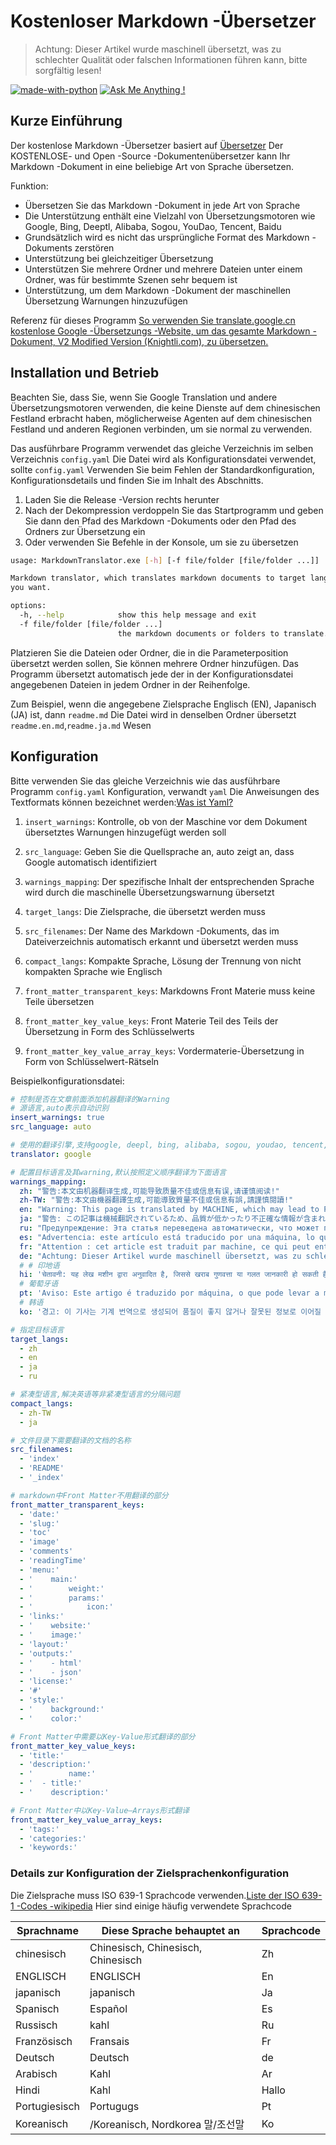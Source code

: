 # Kostenloser Markdown -Übersetzer

> Achtung: Dieser Artikel wurde maschinell übersetzt, was zu schlechter Qualität oder falschen Informationen führen kann, bitte sorgfältig lesen!


[![made-with-python](https://img.shields.io/badge/Made%20with-Python-1f425f.svg)](https://www.python.org/)
[![Ask Me Anything !](https://img.shields.io/badge/Ask%20me-anything-1abc9c.svg)](https://GitHub.com/Naereen/ama)

## Kurze Einführung

Der kostenlose Markdown -Übersetzer basiert auf [Übersetzer](https://github.com/UlionTse/translators) Der KOSTENLOSE- und Open -Source -Dokumentenübersetzer kann Ihr Markdown -Dokument in eine beliebige Art von Sprache übersetzen.

Funktion:

- Übersetzen Sie das Markdown -Dokument in jede Art von Sprache
- Die Unterstützung enthält eine Vielzahl von Übersetzungsmotoren wie Google, Bing, Deeptl, Alibaba, Sogou, YouDao, Tencent, Baidu
- Grundsätzlich wird es nicht das ursprüngliche Format des Markdown -Dokuments zerstören
- Unterstützung bei gleichzeitiger Übersetzung
- Unterstützen Sie mehrere Ordner und mehrere Dateien unter einem Ordner, was für bestimmte Szenen sehr bequem ist
- Unterstützung, um dem Markdown -Dokument der maschinellen Übersetzung Warnungen hinzuzufügen

Referenz für dieses Programm [So verwenden Sie translate.google.cn kostenlose Google -Übersetzungs -Website, um das gesamte Markdown -Dokument, V2 Modified Version (Knightli.com), zu übersetzen.](https://www.knightli.com/zh-tw/2022/04/24/免費-google-翻譯-整篇-markdown-文檔-修改版/)

## Installation und Betrieb

Beachten Sie, dass Sie, wenn Sie Google Translation und andere Übersetzungsmotoren verwenden, die keine Dienste auf dem chinesischen Festland erbracht haben, möglicherweise Agenten auf dem chinesischen Festland und anderen Regionen verbinden, um sie normal zu verwenden.

Das ausführbare Programm verwendet das gleiche Verzeichnis im selben Verzeichnis `config.yaml` Die Datei wird als Konfigurationsdatei verwendet, sollte `config.yaml` Verwenden Sie beim Fehlen der Standardkonfiguration, Konfigurationsdetails und finden Sie im Inhalt des Abschnitts.

1. Laden Sie die Release -Version rechts herunter
2. Nach der Dekompression verdoppeln Sie das Startprogramm und geben Sie dann den Pfad des Markdown -Dokuments oder den Pfad des Ordners zur Übersetzung ein
3. Oder verwenden Sie Befehle in der Konsole, um sie zu übersetzen

```bash
usage: MarkdownTranslator.exe [-h] [-f file/folder [file/folder ...]]

Markdown translator, which translates markdown documents to target languages
you want.

options:
  -h, --help            show this help message and exit
  -f file/folder [file/folder ...]
                        the markdown documents or folders to translate.
```

Platzieren Sie die Dateien oder Ordner, die in die Parameterposition übersetzt werden sollen, Sie können mehrere Ordner hinzufügen. Das Programm übersetzt automatisch jede der in der Konfigurationsdatei angegebenen Dateien in jedem Ordner in der Reihenfolge.

Zum Beispiel, wenn die angegebene Zielsprache Englisch (EN), Japanisch (JA) ist, dann `readme.md` Die Datei wird in denselben Ordner übersetzt `readme.en.md`,`readme.ja.md` Wesen

## Konfiguration

Bitte verwenden Sie das gleiche Verzeichnis wie das ausführbare Programm `config.yaml` Konfiguration, verwandt `yaml` Die Anweisungen des Textformats können bezeichnet werden:[Was ist Yaml?](https://www.redhat.com/en/topics/automation/what-is-yaml)

1. `insert_warnings`: Kontrolle, ob von der Maschine vor dem Dokument übersetztes Warnungen hinzugefügt werden soll

2. `src_language`: Geben Sie die Quellsprache an, auto zeigt an, dass Google automatisch identifiziert

3. `warnings_mapping`: Der spezifische Inhalt der entsprechenden Sprache wird durch die maschinelle Übersetzungswarnung übersetzt

4. `target_langs`: Die Zielsprache, die übersetzt werden muss

5. `src_filenames`: Der Name des Markdown -Dokuments, das im Dateiverzeichnis automatisch erkannt und übersetzt werden muss

6. `compact_langs`: Kompakte Sprache, Lösung der Trennung von nicht kompakten Sprache wie Englisch

7. `front_matter_transparent_keys`: Markdowns Front Materie muss keine Teile übersetzen

8. `front_matter_key_value_keys`: Front Materie Teil des Teils der Übersetzung in Form des Schlüsselwerts

9. `front_matter_key_value_array_keys`: Vordermaterie-Übersetzung in Form von Schlüsselwert-Rätseln

Beispielkonfigurationsdatei:

```yaml
# 控制是否在文章前面添加机器翻译的Warning
# 源语言,auto表示自动识别
insert_warnings: true
src_language: auto

# 使用的翻译引擎,支持google, deepl, bing, alibaba, sogou, youdao, tencent, baidu等翻译引擎
translator: google

# 配置目标语言及其warning,默认按照定义顺序翻译为下面语言
warnings_mapping:
  zh: "警告:本文由机器翻译生成,可能导致质量不佳或信息有误,请谨慎阅读!"
  zh-TW: "警告:本文由機器翻譯生成,可能導致質量不佳或信息有誤,請謹慎閱讀!"
  en: "Warning: This page is translated by MACHINE, which may lead to POOR QUALITY or INCORRECT INFORMATION, please read with CAUTION!"
  ja: "警告: この記事は機械翻訳されているため、品質が低かったり不正確な情報が含まれる可能性があります。よくお読みください。"
  ru: "Предупреждение: Эта статья переведена автоматически, что может привести к некачественной или неверной информации, пожалуйста, внимательно прочитайте!"
  es: "Advertencia: este artículo está traducido por una máquina, lo que puede dar lugar a una mala calidad o información incorrecta. ¡Lea atentamente!"
  fr: "Attention : cet article est traduit par machine, ce qui peut entraîner une mauvaise qualité ou des informations incorrectes, veuillez lire attentivement !"
  de: "Achtung: Dieser Artikel wurde maschinell übersetzt, was zu schlechter Qualität oder falschen Informationen führen kann, bitte sorgfältig lesen!"
  # # 印地语
  hi: 'चेतावनी: यह लेख मशीन द्वारा अनुवादित है, जिससे खराब गुणवत्ता या गलत जानकारी हो सकती है, कृपया ध्यान से पढ़ें!'
  # 葡萄牙语
  pt: 'Aviso: Este artigo é traduzido por máquina, o que pode levar a má qualidade ou informações incorretas, leia com atenção!'
  # 韩语
  ko: '경고: 이 기사는 기계 번역으로 생성되어 품질이 좋지 않거나 잘못된 정보로 이어질 수 있으므로 주의 깊게 읽으십시오!'

# 指定目标语言
target_langs:
  - zh
  - en
  - ja
  - ru

# 紧凑型语言,解决英语等非紧凑型语言的分隔问题
compact_langs:
  - zh-TW
  - ja

# 文件目录下需要翻译的文档的名称
src_filenames:
  - 'index'
  - 'README'
  - '_index'

# markdown中Front Matter不用翻译的部分
front_matter_transparent_keys:
  - 'date:'
  - 'slug:'
  - 'toc'
  - 'image'
  - 'comments'
  - 'readingTime'
  - 'menu:'
  - '    main:'
  - '        weight:'
  - '        params:'
  - '            icon:'
  - 'links:'
  - '    website:'
  - '    image:'
  - 'layout:'
  - 'outputs:'
  - '    - html'
  - '    - json'
  - 'license:'
  - '#'
  - 'style:'
  - '    background:'
  - '    color:'

# Front Matter中需要以Key-Value形式翻译的部分
front_matter_key_value_keys:
  - 'title:'
  - 'description:'
  - '        name:'
  - '  - title:'
  - '    description:'

# Front Matter中以Key-Value—Arrays形式翻译
front_matter_key_value_array_keys:
  - 'tags:'
  - 'categories:'
  - 'keywords:'
```

### Details zur Konfiguration der Zielsprachenkonfiguration

Die Zielsprache muss ISO 639-1 Sprachcode verwenden.[Liste der ISO 639-1 -Codes -wikipedia](https://en.wikipedia.org/wiki/List_of_ISO_639-1_codes) Hier sind einige häufig verwendete Sprachcode

|Sprachname|Diese Sprache behauptet an|Sprachcode|
| ---------- | ------------------------------ | -------- |
|chinesisch|Chinesisch, Chinesisch, Chinesisch|Zh|
|ENGLISCH|ENGLISCH|En|
|japanisch|japanisch|Ja|
|Spanisch|Español|Es|
|Russisch|kahl|Ru|
|Französisch|Fransais|Fr|
|Deutsch|Deutsch|de|
|Arabisch|Kahl|Ar|
|Hindi|Kahl|Hallo|
|Portugiesisch|Portugugs|Pt|
|Koreanisch|/Koreanisch, Nordkorea 말/조선말|Ko|